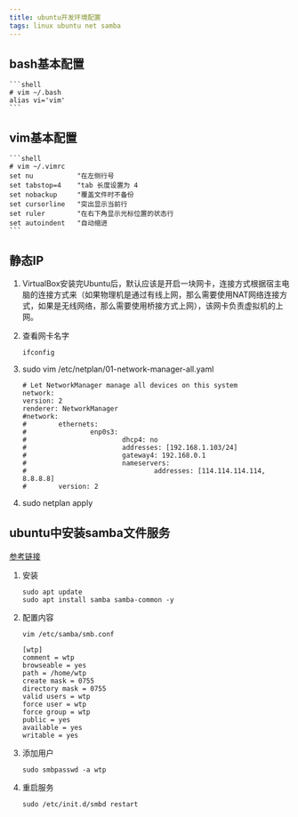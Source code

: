 ```yaml
---
title: ubuntu开发环境配置
tags: linux ubuntu net samba
---
```


## bash基本配置

    ```shell
    # vim ~/.bash
    alias vi='vim'
    ```

## vim基本配置

    ```shell
    # vim ~/.vimrc
    set nu           "在左侧行号
    set tabstop=4    "tab 长度设置为 4
    set nobackup     "覆盖文件时不备份
    set cursorline   "突出显示当前行
    set ruler        "在右下角显示光标位置的状态行
    set autoindent   "自动缩进
    ```

## 静态IP

1. VirtualBox安装完Ubuntu后，默认应该是开启一块网卡，连接方式根据宿主电脑的连接方式来（如果物理机是通过有线上网，那么需要使用NAT网络连接方式，如果是无线网络，那么需要使用桥接方式上网），该网卡负责虚拟机的上网。
2. 查看网卡名字

    ```shell
    ifconfig
    ```

3. sudo vim /etc/netplan/01-network-manager-all.yaml

    ```shell
    # Let NetworkManager manage all devices on this system
    network:
    version: 2
    renderer: NetworkManager
    #network:
    #        ethernets:
    #                enp0s3:
    #                        dhcp4: no
    #                        addresses: [192.168.1.103/24]
    #                        gateway4: 192.168.0.1
    #                        nameservers:
    #                                addresses: [114.114.114.114, 8.8.8.8]
    #        version: 2
    ```

4. sudo netplan apply

## ubuntu中安装samba文件服务

[参考链接](https://zhuanlan.zhihu.com/p/92200052)

1. 安装

    ```shell
    sudo apt update
    sudo apt install samba samba-common -y
    ```

2. 配置内容

    ```shell
    vim /etc/samba/smb.conf
    ```

    ```shell
    [wtp]
    comment = wtp
    browseable = yes
    path = /home/wtp
    create mask = 0755
    directory mask = 0755
    valid users = wtp
    force user = wtp
    force group = wtp
    public = yes
    available = yes
    writable = yes
    ```

3. 添加用户

    ```shell
    sudo smbpasswd -a wtp
    ```

4. 重启服务

    ```shell
    sudo /etc/init.d/smbd restart
    ```
